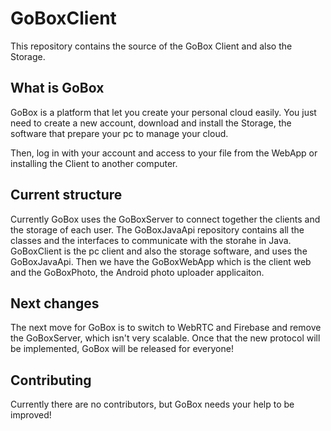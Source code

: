 # GoBoxClient
This repository contains the source of the GoBox Client and also the Storage.

## What is GoBox
GoBox is a platform that let you create your personal cloud easily. You just need
to create a new account, download and install the Storage, the software that prepare
your pc to manage your cloud.

Then, log in with your account and access to your file from the WebApp or installing the Client to another computer.

## Current structure
Currently GoBox uses the GoBoxServer to connect together the clients and the storage of each user.
The GoBoxJavaApi repository contains all the classes and the interfaces to communicate with the storahe
in Java.
GoBoxClient is the pc client and also the storage software, and uses the GoBoxJavaApi.
Then we have the GoBoxWebApp which is the client web and the GoBoxPhoto, the Android photo uploader applicaiton.

## Next changes
The next move for GoBox is to switch to WebRTC and Firebase and remove the GoBoxServer, which isn't very scalable.
Once that the new protocol will be implemented, GoBox will be released for everyone!

## Contributing
Currently there are no contributors, but GoBox needs your help to be improved!